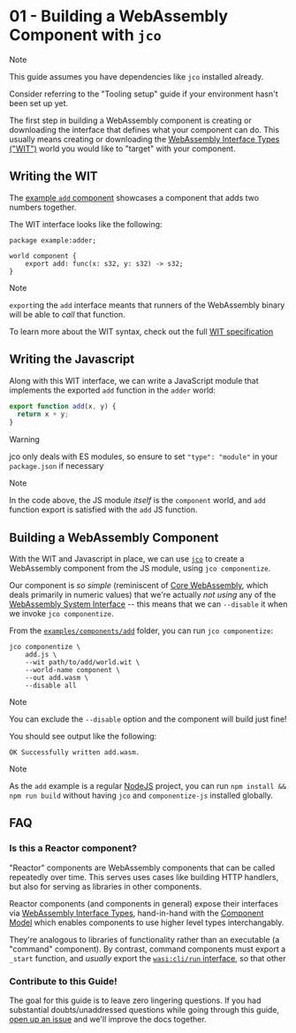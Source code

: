 # 01 - Building a WebAssembly Component with `jco`

> [!NOTE]
> This guide assumes you have dependencies like `jco` installed already.
>
> Consider referring to the "Tooling setup" guide if your environment hasn't been set up yet.

The first step in building a WebAssembly component is creating or downloading the interface that
defines what your component can do. This usually means creating or downloading the
[WebAssembly Interface Types ("WIT")][wit] world you would like to "target" with your component.

## Writing the WIT

The [example `add` component][examples-add] showcases a component that adds two numbers together.

The WIT interface looks like the following:

```wit
package example:adder;

world component {
    export add: func(x: s32, y: s32) -> s32;
}
```

> [!NOTE]
> `export`ing the `add` interface meants that runners of the WebAssembly binary will be able to *call* that function.
>
> To learn more about the WIT syntax, check out the full [WIT specification][wit]

## Writing the Javascript

Along with this WIT interface, we can write a JavaScript module that implements the exported `add` function in the `adder` world:

```js
export function add(x, y) {
  return x + y;
}
```
> [!WARNING]
> jco only deals with ES modules, so ensure to set `"type": "module"` in your `package.json` if necessary

> [!NOTE]
> In the code above, the JS module *itself* is the `component` world, and `add` function export is satisfied with the `add` JS function.

## Building a WebAssembly Component

With the WIT and Javascript in place, we can use [`jco`][jco] to create a WebAssembly component from the JS module, using `jco componentize`.

Our component is *so simple* (reminiscent of [Core WebAssembly][wasm-core], which deals primarily in numeric values)
that we're actually *not using* any of the [WebAssembly System Interface][wasi] -- this means that we can `--disable` it when we invoke `jco componentize`.

From the [`examples/components/add`][examples-add] folder, you can run `jco componentize`:

```console
jco componentize \
    add.js \
    --wit path/to/add/world.wit \
    --world-name component \
    --out add.wasm \
    --disable all
```

> [!NOTE]
> You can exclude the `--disable` option and the component will build just fine!

You should see output like the following:

```
OK Successfully written add.wasm.
```

> [!NOTE]
> As the `add` example is a regular [NodeJS][nodejs] project, you can run `npm install && npm run build`
> without having `jco` and `componentize-js` installed globally.

[wit]: https://github.com/WebAssembly/component-model/blob/main/design/mvp/WIT.md
[nodejs]: https://nodejs.org/en
[wasi]: https://wasi.dev/
[wasm-core]: https://webassembly.github.io/spec/core/
[jco]: https://github.com/bytecodealliance/jco
[examples-add]: https://github.com/bytecodealliance/jco/tree/main/examples/components/add

## FAQ

### Is this a Reactor component?

"Reactor" components are WebAssembly components that can be called repeatedly over time. This serves uses cases like building HTTP handlers,
but also for serving as libraries in other components.

Reactor components (and components in general) expose their interfaces via [WebAssembly Interface Types][docs-wit],
hand-in-hand with the [Component Model][docs-component-model] which enables components to use higher level types interchangably.

They're analogous to libraries of functionality rather than an executable (a "command" component). By contrast, command components must export
a `_start` function, and *usually* export the [`wasi:cli/run` interface][github-wasi-cli], so that other

[docs-wit]: ../design/wit.md
[docs-component-model]: ../design/why-component-model.md
[github-wasi-cli]: https://github.com/WebAssembly/wasi-cli

### Contribute to this Guide!

The goal for this guide is to leave zero lingering questions. If you had substantial doubts/unaddressed questions
while going through this guide, [open up an issue](https://github.com/bytecodealliance/jco/issues/new) and we'll improve the docs together.
